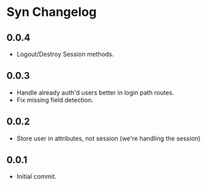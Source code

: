 # Syn Changelog
## 0.0.4
- Logout/Destroy Session methods.

## 0.0.3
- Handle already auth'd users better in login path routes.
- Fix missing field detection.

## 0.0.2
- Store user in attributes, not session (we're handling the session)

## 0.0.1
- Initial commit.